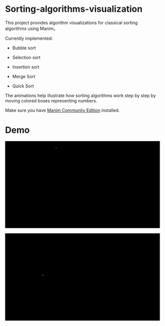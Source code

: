 # Sorting-algorithms-visualization
This project provides algorithm visualizations for classical sorting algorithms using Manim。

Currently implemented:

- Bubble sort

- Selection sort

- Insertion sort

- Merge Sort

- Quick Sort

The animations help illustrate how sorting algorithms work step by step by moving colored boxes representing numbers.

Make sure you have [Manim Community Edition](https://docs.manim.community/en/stable/installation/uv.html) installed.

# Demo

![Merge sort](docs/merge.gif)

![Insertion sort](docs/insertion.gif)
